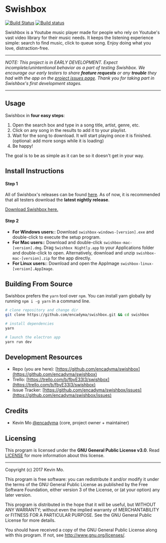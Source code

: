 # Swishbox
[![Build Status](https://travis-ci.org/encadyma/swishbox.svg?branch=master)](https://travis-ci.org/encadyma/swishbox) [![Build status](https://ci.appveyor.com/api/projects/status/1t3re4ape204l6l1/branch/master)](https://ci.appveyor.com/project/encadyma/swishbox/branch/master)


Swishbox is a Youtube music player made for people who rely on Youtube's vast video library for their music needs. It keeps the listening experience simple: search to find music, click to queue song. Enjoy doing what you love, distraction-free.

---

_NOTE: This project is in EARLY DEVELOPMENT. Expect incomplete/unintentional behavior as a part of testing Swishbox. We encourage our early testers to share **feature requests** or any **trouble** they had with the app on the [project issues page](https://github.com/encadyma/swishbox/issues). Thank you for taking part in Swishbox's first development stages._

---

## Usage

Swishbox in **four easy steps**:

1. Open the search box and type in a song title, artist, genre, etc.
2. Click on any song in the results to add it to your playlist.
3. Wait for the song to download. It will start playing once it is finished. (optional: add more songs while it is loading)
4. Be happy!

The goal is to be as simple as it can be so it doesn't get in your way.

## Install Instructions

#### Step 1
All of Swishbox's releases can be found [here](https://github.com/encadyma/swishbox/releases). As of now, it is recommended that all testers download the **latest nightly release**.

[Download Swishbox here.](https://github.com/encadyma/swishbox/releases)

#### Step 2

- **For Windows users:**: Download `swishbox-windows-[version].exe` and double-click to execute the setup program.
- **For Mac users:**: Download and double-click `swishbox-mac-[version].dmg`. Drag `Swishbox Nightly.app` to your Applications folder and double-click to open. Alternatively, download and unzip `swishbox-mac-[version].zip` for the app directly.
- **For Linux users:**: Download and open the AppImage `swishbox-linux-[version].AppImage`.

## Building From Source
Swishbox prefers the `yarn` tool over `npm`. You can install yarn globally by running `npm i -g yarn` in a command line.

``` bash
# clone repository and change dir
git clone https://github.com/encadyma/swishbox.git && cd swishbox

# install dependencies
yarn

# launch the electron app
yarn run dev

```
## Development Resources
- Repo (you are here): [https://github.com/encadyma/swishbox](https://github.com/encadyma/swishbox)
- Trello: [https://trello.com/b/fbyE33I3/swishbox](https://trello.com/b/fbyE33I3/swishbox)
- Issue Tracker: [https://github.com/encadyma/swishbox/issues](https://github.com/encadyma/swishbox/issues)

## Credits
- Kevin Mo [@encadyma](https://github.com/encadyma) (core, project owner + maintainer)

## Licensing

This program is licensed under the **GNU General Public License v3.0**. Read [LICENSE](https://github.com/encadyma/swishbox/blob/master/LICENSE) for more information about this license.

---

Copyright (c) 2017 Kevin Mo.

This program is free software: you can redistribute it and/or modify it under the terms of the GNU General Public License as published by the Free Software Foundation, either version 3 of the License, or (at your option) any later version.

This program is distributed in the hope that it will be useful, but WITHOUT ANY WARRANTY; without even the implied warranty of MERCHANTABILITY or FITNESS FOR A PARTICULAR PURPOSE.  See the GNU General Public License for more details.

You should have received a copy of the GNU General Public License along with this program.  If not, see <http://www.gnu.org/licenses/>.